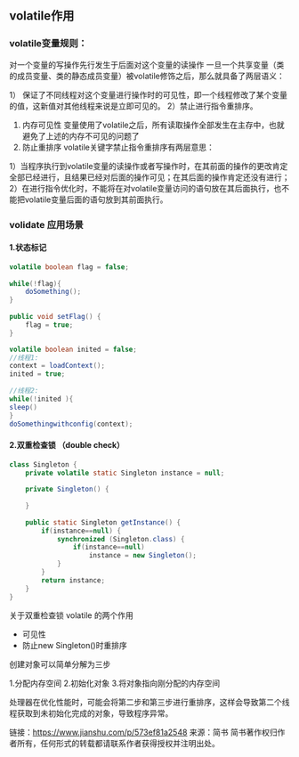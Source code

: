 ## volatile作用
### volatile变量规则：
对一个变量的写操作先行发生于后面对这个变量的读操作
一旦一个共享变量（类的成员变量、类的静态成员变量）被volatile修饰之后，那么就具备了两层语义：

1） 保证了不同线程对这个变量进行操作时的可见性，即一个线程修改了某个变量的值，这新值对其他线程来说是立即可见的。
2）禁止进行指令重排序。

1. 内存可见性
变量使用了volatile之后，所有读取操作全部发生在主存中，也就避免了上述的内存不可见的问题了
2. 防止重排序
volatile关键字禁止指令重排序有两层意思：

1）当程序执行到volatile变量的读操作或者写操作时，在其前面的操作的更改肯定全部已经进行，且结果已经对后面的操作可见；在其后面的操作肯定还没有进行；
2）在进行指令优化时，不能将在对volatile变量访问的语句放在其后面执行，也不能把volatile变量后面的语句放到其前面执行。

### volidate 应用场景
#### 1.状态标记
```java
volatile boolean flag = false;
 
while(!flag){
    doSomething();
}
 
public void setFlag() {
    flag = true;
}

volatile boolean inited = false;
//线程1:
context = loadContext();  
inited = true;            
 
//线程2:
while(!inited ){
sleep()
}
doSomethingwithconfig(context);
```
#### 2.双重检查锁 （double check）
```java
class Singleton {
    private volatile static Singleton instance = null;
     
    private Singleton() {
         
    }
     
    public static Singleton getInstance() {
        if(instance==null) {
            synchronized (Singleton.class) {
                if(instance==null)
                    instance = new Singleton();
            }
        }
        return instance;
    }
}
```
关于双重检查锁
volatile 的两个作用

* 可见性
* 防止new Singleton()时重排序

创建对象可以简单分解为三步

1.分配内存空间
2.初始化对象
3.将对象指向刚分配的内存空间

处理器在优化性能时，可能会将第二步和第三步进行重排序，这样会导致第二个线程获取到未初始化完成的对象，导致程序异常。


链接：https://www.jianshu.com/p/573ef81a2548
来源：简书
简书著作权归作者所有，任何形式的转载都请联系作者获得授权并注明出处。